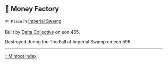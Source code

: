 ## 🏦 Money Factory

`🪧 Place` in [Imperial Swamp](<https://zeithalt.github.io/r/imperial_swamp.html>)

Built by [Delta Collective](<https://zeithalt.github.io/r/delta_collective.html>) on eon 465.

Destroyed during the The Fall of Imperial Swamp on eon 596.

-----
[`📑` Mimbot Index](<https://zeithalt.github.io/r/#18c0>)
<!---
keywords:  dc, imperial swamp
aliases: 
-->